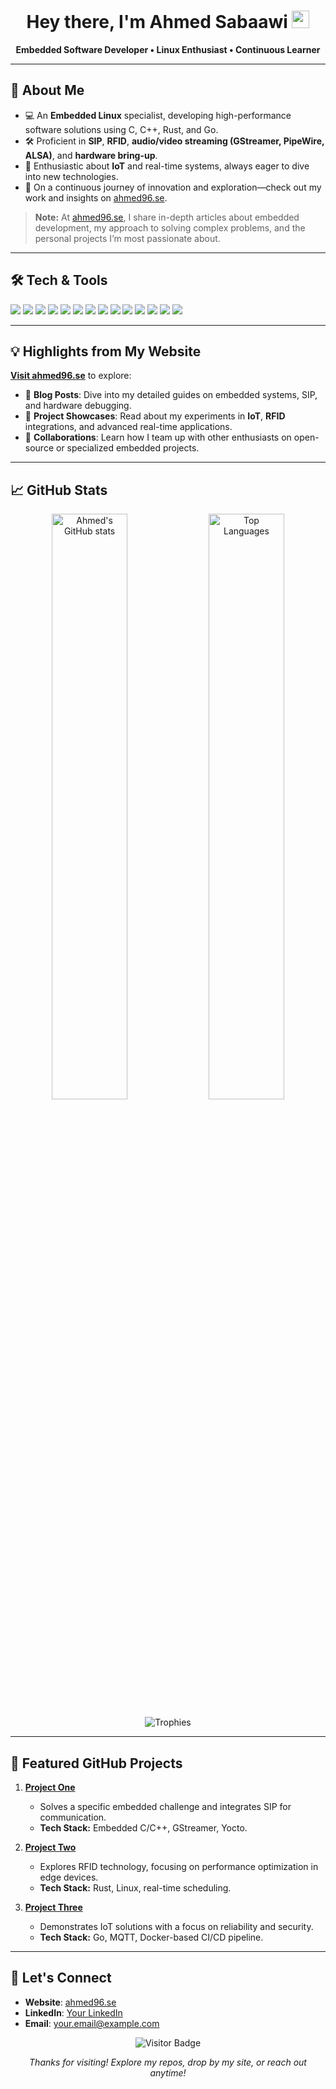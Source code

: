 <!-- 
  Customize or remove the banner below. Replace the placeholder image link with your own or comment it out if not needed.
-->


<h1 align="center">Hey there, I'm Ahmed Sabaawi <img src="https://media.giphy.com/media/hvRJCLFzcasrR4ia7z/giphy.gif" width="28"></h1>

<p align="center">
  <b>Embedded Software Developer • Linux Enthusiast • Continuous Learner</b>
</p>

---

## 👋 About Me

- 💻 An <b>Embedded Linux</b> specialist, developing high-performance software solutions using C, C++, Rust, and Go.  
- 🛠️ Proficient in **SIP**, **RFID**, **audio/video streaming (GStreamer, PipeWire, ALSA)**, and **hardware bring-up**.  
- 🤖 Enthusiastic about <b>IoT</b> and real-time systems, always eager to dive into new technologies.  
- 🚀 On a continuous journey of innovation and exploration—check out my work and insights on [ahmed96.se](https://ahmed96.se/).

> **Note:** At [ahmed96.se](https://ahmed96.se/), I share in-depth articles about embedded development, my approach to solving complex problems, and the personal projects I’m most passionate about.

---

## 🛠️ Tech & Tools

<p align="left">
  <!-- Primary Languages -->
  <img src="https://img.shields.io/badge/-C-00599C?style=flat-square&logo=c&logoColor=white" />
  <img src="https://img.shields.io/badge/-C%2B%2B-00599C?style=flat-square&logo=c%2B%2B&logoColor=white" />
  <img src="https://img.shields.io/badge/-Rust-000000?style=flat-square&logo=rust&logoColor=white" />
  <img src="https://img.shields.io/badge/-Go-00ADD8?style=flat-square&logo=go&logoColor=white" />
  
  <!-- Additional Languages/Frameworks -->
  <img src="https://img.shields.io/badge/-Python-3776AB?style=flat-square&logo=python&logoColor=white" />
  <img src="https://img.shields.io/badge/-Java-007396?style=flat-square&logo=java&logoColor=white" />
  <img src="https://img.shields.io/badge/-JavaScript-F7DF1E?style=flat-square&logo=javascript&logoColor=black" />

  <!-- Embedded/IoT Tools -->
  <img src="https://img.shields.io/badge/-Linux-FCC624?style=flat-square&logo=linux&logoColor=black" />
  <img src="https://img.shields.io/badge/-Yocto-802F2D?style=flat-square&logo=yocto&logoColor=white" />
  <img src="https://img.shields.io/badge/-BitBake-0659A3?style=flat-square&logoColor=white" />
  <img src="https://img.shields.io/badge/-SIP-1D7FFF?style=flat-square&logo=voip&logoColor=white" />
  <img src="https://img.shields.io/badge/-GStreamer-9100D6?style=flat-square&logo=gstreamer&logoColor=white" />

  <!-- Development & Collaboration -->
  <img src="https://img.shields.io/badge/-Git-F05032?style=flat-square&logo=git&logoColor=white" />
  <img src="https://img.shields.io/badge/-CI%2FCD-3EAAF7?style=flat-square&logo=github-actions&logoColor=white" />
</p>

---

## 💡 Highlights from My Website

**[Visit ahmed96.se](https://ahmed96.se/)** to explore:
- 📜 **Blog Posts**: Dive into my detailed guides on embedded systems, SIP, and hardware debugging.  
- 📖 **Project Showcases**: Read about my experiments in **IoT**, **RFID** integrations, and advanced real-time applications.  
- 🤝 **Collaborations**: Learn how I team up with other enthusiasts on open-source or specialized embedded projects.

---

## 📈 GitHub Stats

<p align="center">
  <img src="https://github-readme-stats.vercel.app/api?username=ahmedsabaawi&show_icons=true&theme=tokyonight" alt="Ahmed's GitHub stats" width="49%" />
  <img src="https://github-readme-stats.vercel.app/api/top-langs/?username=ahmedsabaawi&layout=compact&theme=tokyonight" alt="Top Languages" width="49%" />
</p>

<p align="center">
  <img src="https://github-profile-trophy.vercel.app/?username=ahmedsabaawi&theme=onedark&no-frame=true&row=1&column=6" alt="Trophies" />
</p>

---

## 📁 Featured GitHub Projects

<!-- 
  Replace these with links to your actual repositories or highlight additional projects.
-->
1. **[Project One](#)**  
   - Solves a specific embedded challenge and integrates SIP for communication.  
   - <b>Tech Stack:</b> Embedded C/C++, GStreamer, Yocto.

2. **[Project Two](#)**  
   - Explores RFID technology, focusing on performance optimization in edge devices.  
   - <b>Tech Stack:</b> Rust, Linux, real-time scheduling.

3. **[Project Three](#)**  
   - Demonstrates IoT solutions with a focus on reliability and security.  
   - <b>Tech Stack:</b> Go, MQTT, Docker-based CI/CD pipeline.

---

## 🤝 Let's Connect

- **Website**: [ahmed96.se](https://ahmed96.se/)  
- **LinkedIn**: [Your LinkedIn](#)  
- **Email**: [your.email@example.com](mailto:your.email@example.com)

<p align="center">
  <img src="https://visitor-badge.laobi.icu/badge?page_id=ahmedsabaawi.ahmedsabaawi" alt="Visitor Badge"/>
</p>

<p align="center">
  <i>Thanks for visiting! Explore my repos, drop by my site, or reach out anytime!</i>
</p>
